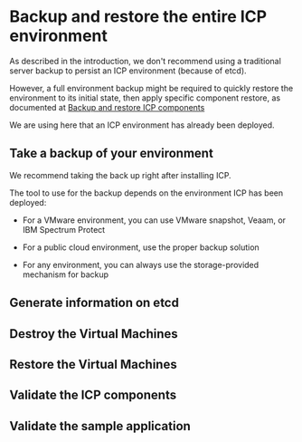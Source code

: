 # Backup and restore the entire ICP environment

As described in the introduction, we don't recommend using a traditional server backup to persist an ICP environment (because of etcd).

However, a full environment backup might be required to quickly restore the environment to its initial state, then apply specific component restore, as documented at [Backup and restore ICP components](components.md)

We are using here that an ICP environment has already been deployed.

## Take a backup of your environment

We recommend taking the back up right after installing ICP. 

The tool to use for the backup depends on the environment ICP has been deployed:

* For a VMware environment, you can use VMware snapshot, Veaam, or IBM Spectrum Protect

* For a public cloud environment, use the proper backup solution

* For any environment, you can always use the storage-provided mechanism for backup

## Generate information on etcd

## Destroy the Virtual Machines

## Restore the Virtual Machines

## Validate the ICP components

## Validate the sample application